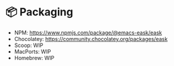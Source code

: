 # 📦 Packaging

* NPM: https://www.npmjs.com/package/@emacs-eask/eask
* Chocolatey: https://community.chocolatey.org/packages/eask
* Scoop: WIP
* MacPorts: WIP
* Homebrew: WIP
